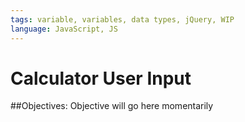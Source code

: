 ```yaml
---
tags: variable, variables, data types, jQuery, WIP
language: JavaScript, JS
---
```


# Calculator User Input

##Objectives:
Objective will go here momentarily

